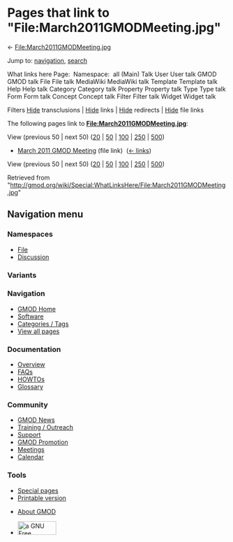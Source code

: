 <div id="mw-page-base" class="noprint">

</div>

<div id="mw-head-base" class="noprint">

</div>

<div id="content" class="mw-body" role="main">

<span id="top"></span>

<div id="mw-js-message" style="display:none;">

</div>



# <span dir="auto">Pages that link to "File:March2011GMODMeeting.jpg"</span>

<div id="bodyContent">

<div id="contentSub">

←
[File:March2011GMODMeeting.jpg](/wiki/File:March2011GMODMeeting.jpg "File:March2011GMODMeeting.jpg")

</div>

<div id="jump-to-nav" class="mw-jump">

Jump to: [navigation](#mw-navigation), [search](#p-search)

</div>

<div id="mw-content-text">

What links here Page:  Namespace:  all (Main) Talk User User talk GMOD
GMOD talk File File talk MediaWiki MediaWiki talk Template Template talk
Help Help talk Category Category talk Property Property talk Type Type
talk Form Form talk Concept Concept talk Filter Filter talk Widget
Widget talk

Filters
[Hide](/mediawiki/index.php?title=Special:WhatLinksHere/File:March2011GMODMeeting.jpg&hidetrans=1 "Special:WhatLinksHere/File:March2011GMODMeeting.jpg")
transclusions \|
[Hide](/mediawiki/index.php?title=Special:WhatLinksHere/File:March2011GMODMeeting.jpg&hidelinks=1 "Special:WhatLinksHere/File:March2011GMODMeeting.jpg")
links \|
[Hide](/mediawiki/index.php?title=Special:WhatLinksHere/File:March2011GMODMeeting.jpg&hideredirs=1 "Special:WhatLinksHere/File:March2011GMODMeeting.jpg")
redirects \|
[Hide](/mediawiki/index.php?title=Special:WhatLinksHere/File:March2011GMODMeeting.jpg&hideimages=1 "Special:WhatLinksHere/File:March2011GMODMeeting.jpg")
file links

The following pages link to
**[File:March2011GMODMeeting.jpg](/wiki/File:March2011GMODMeeting.jpg "File:March2011GMODMeeting.jpg")**:

View (previous 50 \| next 50)
([20](/mediawiki/index.php?title=Special:WhatLinksHere/File:March2011GMODMeeting.jpg&limit=20 "Special:WhatLinksHere/File:March2011GMODMeeting.jpg")
\|
[50](/mediawiki/index.php?title=Special:WhatLinksHere/File:March2011GMODMeeting.jpg&limit=50 "Special:WhatLinksHere/File:March2011GMODMeeting.jpg")
\|
[100](/mediawiki/index.php?title=Special:WhatLinksHere/File:March2011GMODMeeting.jpg&limit=100 "Special:WhatLinksHere/File:March2011GMODMeeting.jpg")
\|
[250](/mediawiki/index.php?title=Special:WhatLinksHere/File:March2011GMODMeeting.jpg&limit=250 "Special:WhatLinksHere/File:March2011GMODMeeting.jpg")
\|
[500](/mediawiki/index.php?title=Special:WhatLinksHere/File:March2011GMODMeeting.jpg&limit=500 "Special:WhatLinksHere/File:March2011GMODMeeting.jpg"))

- [March 2011 GMOD
  Meeting](/wiki/March_2011_GMOD_Meeting "March 2011 GMOD Meeting")
  (file link) ‎ <span class="mw-whatlinkshere-tools">([←
  links](/mediawiki/index.php?title=Special:WhatLinksHere&target=March+2011+GMOD+Meeting "Special:WhatLinksHere"))</span>

View (previous 50 \| next 50)
([20](/mediawiki/index.php?title=Special:WhatLinksHere/File:March2011GMODMeeting.jpg&limit=20 "Special:WhatLinksHere/File:March2011GMODMeeting.jpg")
\|
[50](/mediawiki/index.php?title=Special:WhatLinksHere/File:March2011GMODMeeting.jpg&limit=50 "Special:WhatLinksHere/File:March2011GMODMeeting.jpg")
\|
[100](/mediawiki/index.php?title=Special:WhatLinksHere/File:March2011GMODMeeting.jpg&limit=100 "Special:WhatLinksHere/File:March2011GMODMeeting.jpg")
\|
[250](/mediawiki/index.php?title=Special:WhatLinksHere/File:March2011GMODMeeting.jpg&limit=250 "Special:WhatLinksHere/File:March2011GMODMeeting.jpg")
\|
[500](/mediawiki/index.php?title=Special:WhatLinksHere/File:March2011GMODMeeting.jpg&limit=500 "Special:WhatLinksHere/File:March2011GMODMeeting.jpg"))

</div>

<div class="printfooter">

Retrieved from
"<http://gmod.org/wiki/Special:WhatLinksHere/File:March2011GMODMeeting.jpg>"

</div>

<div id="catlinks" class="catlinks catlinks-allhidden">

</div>

<div class="visualClear">

</div>

</div>

</div>

<div id="mw-navigation">

## Navigation menu

<div id="mw-head">



<div id="left-navigation">

<div id="p-namespaces" class="vectorTabs" role="navigation"
aria-labelledby="p-namespaces-label">

### Namespaces

- <span id="ca-nstab-image"><a href="/wiki/File:March2011GMODMeeting.jpg" accesskey="c"
  title="View the file page [c]">File</a></span>
- <span id="ca-talk"><a
  href="/mediawiki/index.php?title=File_talk:March2011GMODMeeting.jpg&amp;action=edit&amp;redlink=1"
  accesskey="t"
  title="Discussion about the content page [t]">Discussion</a></span>

</div>

<div id="p-variants" class="vectorMenu emptyPortlet" role="navigation"
aria-labelledby="p-variants-label">

### 

### Variants[](#)

<div class="menu">

</div>

</div>

</div>

<div id="right-navigation">





</div>



</div>

</div>

</div>

<div id="mw-panel">

<div id="p-logo" role="banner">

<a href="/wiki/Main_Page"
style="background-image: url(http://gmod.org/images/GMOD-cogs.png);"
title="Visit the main page"></a>

</div>

<div id="p-Navigation" class="portal" role="navigation"
aria-labelledby="p-Navigation-label">

### Navigation

<div class="body">

- <span id="n-GMOD-Home">[GMOD Home](/wiki/Main_Page)</span>
- <span id="n-Software">[Software](/wiki/GMOD_Components)</span>
- <span id="n-Categories-.2F-Tags">[Categories /
  Tags](/wiki/Categories)</span>
- <span id="n-View-all-pages">[View all
  pages](/wiki/Special:AllPages)</span>

</div>

</div>

<div id="p-Documentation" class="portal" role="navigation"
aria-labelledby="p-Documentation-label">

### Documentation

<div class="body">

- <span id="n-Overview">[Overview](/wiki/Overview)</span>
- <span id="n-FAQs">[FAQs](/wiki/Category:FAQ)</span>
- <span id="n-HOWTOs">[HOWTOs](/wiki/Category:HOWTO)</span>
- <span id="n-Glossary">[Glossary](/wiki/Glossary)</span>

</div>

</div>

<div id="p-Community" class="portal" role="navigation"
aria-labelledby="p-Community-label">

### Community

<div class="body">

- <span id="n-GMOD-News">[GMOD News](/wiki/GMOD_News)</span>
- <span id="n-Training-.2F-Outreach">[Training /
  Outreach](/wiki/Training_and_Outreach)</span>
- <span id="n-Support">[Support](/wiki/Support)</span>
- <span id="n-GMOD-Promotion">[GMOD
  Promotion](/wiki/GMOD_Promotion)</span>
- <span id="n-Meetings">[Meetings](/wiki/Meetings)</span>
- <span id="n-Calendar">[Calendar](/wiki/Calendar)</span>

</div>

</div>

<div id="p-tb" class="portal" role="navigation"
aria-labelledby="p-tb-label">

### Tools

<div class="body">

- <span id="t-specialpages"><a href="/wiki/Special:SpecialPages" accesskey="q"
  title="A list of all special pages [q]">Special pages</a></span>
- <span id="t-print"><a
  href="/mediawiki/index.php?title=Special:WhatLinksHere/File:March2011GMODMeeting.jpg&amp;printable=yes"
  rel="alternate" accesskey="p"
  title="Printable version of this page [p]">Printable version</a></span>

</div>

</div>

</div>

</div>

<div id="footer" role="contentinfo">

- <span id="footer-places-about">[About
  GMOD](/wiki/GMOD:About "GMOD:About")</span>

<!-- -->

- <span id="footer-copyrightico">[<img src="http://www.gnu.org/graphics/gfdl-logo-small.png" width="88"
  height="31" alt="a GNU Free Documentation License" />](http://www.gnu.org/licenses/fdl-1.3.html)</span>




</div>
